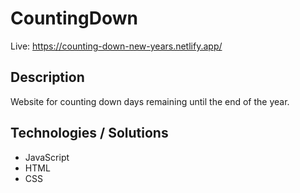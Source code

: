 # CountingDown

Live: https://counting-down-new-years.netlify.app/

## Description

Website for counting down days remaining until the end of the year.

## Technologies / Solutions
- JavaScript
- HTML
- CSS

